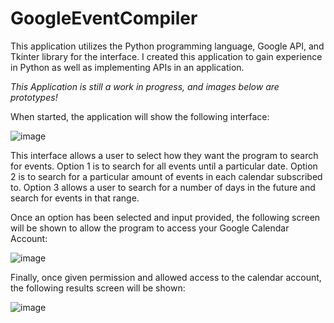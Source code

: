# GoogleEventCompiler
This application utilizes the Python programming language, Google API, and Tkinter library for the interface. I created this application to gain experience in Python as well as implementing APIs in an application. 

_This Application is still a work in progress, and images below are prototypes!_

When started, the application will show the following interface:

![image](https://user-images.githubusercontent.com/60588691/173165402-65085772-06f8-4f5d-a970-96dac530a084.png)

This interface allows a user to select how they want the program to search for events. Option 1 is to search for all events until a particular date. Option 2 is to search for a particular amount of events in each calendar subscribed to. Option 3 allows a user to search for a number of days in the future and search for events in that range. 

Once an option has been selected and input provided, the following screen will be shown to allow the program to access your Google Calendar Account:

![image](https://user-images.githubusercontent.com/60588691/173165612-66a6f1a0-a0e7-4513-97ac-3cd0e65aceb7.png)

Finally, once given permission and allowed access to the calendar account, the following results screen will be shown:

![image](https://user-images.githubusercontent.com/60588691/173165638-fa9b2d48-8e2a-40c2-9779-2a25e86c702a.png)

